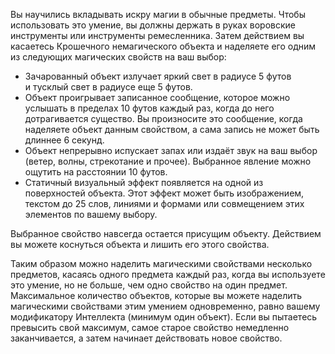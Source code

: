 Вы научились вкладывать искру магии в обычные предметы. Чтобы использовать это умение, вы должны держать в руках воровские инструменты или инструменты ремесленника. Затем действием вы касаетесь Крошечного немагического объекта и наделяете его одним из следующих магических свойств на ваш выбор:

- Зачарованный объект излучает яркий свет в радиусе 5 футов и тусклый свет в радиусе еще 5 футов.
- Объект проигрывает записанное сообщение, которое можно услышать в пределах 10 футов каждый раз, когда до него дотрагивается существо. Вы произносите это сообщение, когда наделяете объект данным свойством, а сама запись не может быть длиннее 6 секунд.
- Объект непрерывно испускает запах или издаёт звук на ваш выбор (ветер, волны, стрекотание и прочее). Выбранное явление можно ощутить на расстоянии 10 футов.
- Статичный визуальный эффект появляется на одной из поверхностей объекта. Этот эффект может быть изображением, текстом до 25 слов, линиями и формами или совмещением этих элементов по вашему выбору.

Выбранное свойство навсегда остается присущим объекту. Действием вы можете коснуться объекта и лишить его этого свойства.

Таким образом можно наделить магическими свойствами несколько предметов, касаясь одного предмета каждый раз, когда вы используете это умение, но не больше, чем одно свойство на один предмет. Максимальное количество объектов, которые вы можете наделить магическими свойствами этим умением одновременно, равно вашему модификатору Интеллекта (минимум один объект). Если вы пытаетесь превысить свой максимум, самое старое свойство немедленно заканчивается, а затем начинает действовать новое свойство.
